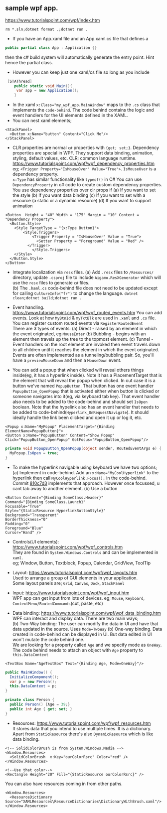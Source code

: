 ## sample wpf app.

https://www.tutorialspoint.com/wpf/index.htm

`rm *.sln;dotnet format .;dotnet run .`

- If you have an App.xaml file and an App.xaml.cs file that defines a 
```c#
public partial class App : Application {}
```
then the c# build system will automatically generate the entry point. Hint hence the partial class.   
- However you can keep just one xaml/cs file so long as you include
```c#
 [STAThread]
    public static void Main(){
     var app = new Application();   
    }
```
- In the xaml `x:Class="my_wpf_app.MainWindow"` maps to the `.cs` class that implements the `code-behind`. The code behind contains the logic and event handlers for the UI elements defined in the XAML.    
- You can nest xaml elements;
```xaml
<StackPanel> 
  <Button x:Name="button" Content="Click Me"/> 
</StackPanel>
```
- CLR properties are normal `c#` properties with `{get; set;}`. Dependency properties are special in WPF. They support data binding, animation, styling, default values, etc.
  CLR; common language runtime.        
  https://www.tutorialspoint.com/wpf/wpf_dependency_properties.htm     
  eg; `<Trigger Property="IsMouseOver" Value="True">`.  `IsMouseOver` is a dependency property.   
  `x:Type` has similar functionality like `typeof()` in C#
  You can use `DependencyProperty` in c# code to create custom dependency properties.   
  You use dependency properties over clr props if
    (a) If you want to set the style
    (b) If you want data binding
    (c) If you want to set with a resource (a static or a dynamic resource)
    (d) If you want to support animation
```xaml
<Button  Height = "40" Width = "175" Margin = "10" Content = "Dependency Property"> 
  <Button.Style> 
    <Style TargetType = "{x:Type Button}"> 
        <Style.Triggers> 
            <Trigger Property = "IsMouseOver" Value = "True"> 
              <Setter Property = "Foreground" Value = "Red" /> 
          </Trigger>
            </Style.Triggers>
    </Style> 
  </Button.Style> 
</Button>
```
  
- Integrate localization via `resx` files.
  (a) Add `.resx` files to `/Resources/` directory, update `.csproj` file to include `Aigamo.ResXGenerator` which will use the `resx` files to generate `c#` files.      
  (b) The `.haml.cs` code-behind file does not need to be updated except for calling `CultureInfo("fr")` to change the language. 
  `dotnet clean;dotnet build;dotnet run .`  
       
- Event handling. https://www.tutorialspoint.com/wpf/wpf_routed_events.htm 
  You can add events. Look at how `MyBtnId` & `myTxtBlk` are used in `.xaml` and `.cs` file. 
  You can register custom routed events via `RegisterRoutedEvent`     
  There are 3 types of events: 
    (a) Direct    - raised by an element in which the event originated, eg `MouseEnter`
    (b) Bubbling  - begins with an element then travels up the tree to the topmost element.
    (c) Tunnel    - Event handlers on the root element are invoked then event travels down to all children until it reaches the element in which the event originated.      
  Events are often implemented as a tunneling/bubbling pair. So, you'll have a `previewMouseDown` and then a `MouseDown` event.


- You can add a popup that when clicked will reveal others things inside(eg, it has a hyperlink inside). Note it has a PlacementTarget that is the element that will reveal the popup when clicked. In out case it is a button we've named `PopupButton`. That button has one event handler `PopupButton_OpenPopup` that is activated either when button is clicked or someone navigates into it(eg, via keyboard tab key). That event handler also needs to be added to the code-behind and should set `IsOpen` boolean. Note that the hypelink also has an event handler that needs to be added to code-behind(`Hyperlink_OnRequestNavigate`). It should ideally handle the link been clicked and open it up or log it, etc.
```xaml
<Popup x:Name="MyPopup" PlacementTarget="{Binding ElementName=PopupButton}">
<Button x:Name="PopupButton" Content="Show Popup" Click="PopupButton_OpenPopup" GotFocus="PopupButton_OpenPopup"/>
```
```c#
private void PopupButton_OpenPopup(object sender, RoutedEventArgs e) {
  MyPopup.IsOpen = true;
}
```
- To make the hyperlink navigable using keyboard we have two options;
  (a) Implement in code-behind. Add an `x:Name="MyCoolHyperlink"` to the hyperlink then call `MyCoolHyperlink.Focus();` in the code-behind.      
      Commit [810c7d3](https://github.com/komuw/csharp_stuff/commit/810c7d311c1856d25a7c45913ea5309437b719ca) implements that approach. However once focussed, u cant tab away to another element.
  (b) Use a button
```xaml
<Button Content="{Binding SomeClass.Header}"
Command="{Binding SomeClass.Launch}"
Focusable="True"
Style="{StaticResource HyperlinkButtonStyle}" 
Background="Transparent"
BorderThickness="0"
Padding="0"
Foreground="Blue"
Cursor="Hand" />
```

- Controls(UI elements): https://www.tutorialspoint.com/wpf/wpf_controls.htm       
  They are found in `System.Windows.Controls` and can be implemented in `xaml`.      
  eg; Window, Button, Textblock, Popup, Calendar, GridView, ToolTip 

- Layout: https://www.tutorialspoint.com/wpf/wpf_layouts.htm   
  Used to arrange a group of GUI elements in your application.       
  Some layout panels are; `Grid`, `Canvas`, `Dock`, `StackPanel`

- Input: https://www.tutorialspoint.com/wpf/wpf_input.htm   
  WPF app can get input from lots of devices. 
  eg; `Mouse`, `Keyboard`, `ContextMenu/RoutedCommands`(cut, paste, etc) 

- Data binding: https://www.tutorialspoint.com/wpf/wpf_data_binding.htm   
  WPF can interact and display data. There are two main ways;   
  (b) Two-Way binding: The user can modify the data in UI and have that data updated in the source. 
      Uses `Mode=TwoWay`
  (b) One-way binding. Data created in code-behind can be displayed in UI. But data edited in UI won't mutate the code behind one.    
      We are looking for a property called `Age` and we specify mode as `OneWay`.    
      The code behind needs to attach an object with `Age` property to `this.DataContext`
```xaml
<TextBox Name="AgeTextBox" Text="{Binding Age, Mode=OneWay}"/>
```
```cs
public MainWindow() {
  InitializeComponent();
  var p = new Person();
  this.DataContext = p;
}

private class Person {
  public Person() {Age = 39;}
  public int Age { get; set; }
}
```

- Resources: https://www.tutorialspoint.com/wpf/wpf_resources.htm     
  It stores data that you intend to use multiple times. It is a dictionary.   
  Apart from `StaticResource` there's also `DynamicResource` which is like data binding. 
```xaml
<!-- SolidColorBrush is from System.Windows.Media -->
<Window.Resources> 
  <SolidColorBrush  x:Key="ourColorRsrc" Color="red" /> 
</Window.Resources> 

<!--Use that color-->
<Rectangle Height="20" Fill="{StaticResource ourColorRsrc}" />
```
  You can also have resources coming in from other paths.
```xaml
<Window.Resources> 
  <ResourceDictionary Source="XAMLResources\ResourceDictionaries\DictionaryWithBrush.xaml"/> 
</Window.Resources> 
```